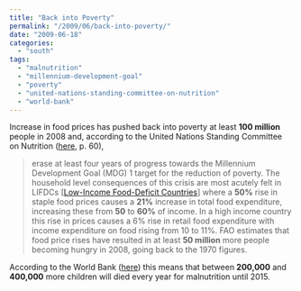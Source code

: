 ```yaml
---
title: "Back into Poverty"
permalink: "/2009/06/back-into-poverty/"
date: "2009-06-18"
categories: 
  - "south"
tags: 
  - "malnutrition"
  - "millennium-development-goal"
  - "poverty"
  - "united-nations-standing-committee-on-nutrition"
  - "world-bank"
---
```


Increase in food prices has pushed back into poverty at least **100 million** people in 2008 and, according to the United Nations Standing Committee on Nutrition ([here](http://www.unscn.org/Publications/SCNNews/scnnews37.pdf), p. 60),

> erase at least four years of progress towards the Millennium Development Goal (MDG) 1 target for the reduction of poverty. The household level consequences of this crisis are most acutely felt in LIFDCs \[[Low-Income Food-Deficit Countries](http://www.fao.org/countryprofiles/lifdc.asp)\] where a **50%** rise in staple food prices causes a **21%** increase in total food expenditure, increasing these from **50** to **60%** of income. In a high income country this rise in prices causes a 6% rise in retail food expenditure with income expenditure on food rising from 10 to 11%. FAO estimates that food price rises have resulted in at least **50 million** more people becoming hungry in 2008, going back to the 1970 figures.

According to the World Bank ([here](http://www.economist.com/world/international/displaystory.cfm?story_id=13881048&fsrc=rss)) this means that between **200,000** and **400,000** more children will died every year for malnutrition until 2015.

